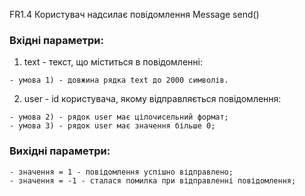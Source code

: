 FR1.4	Користувач надсилає повідомлення	Message	send()

### Вхідні параметри:

  1. text - текст, що міститься в повідомленні:

    - умова 1) - довжина рядка text до 2000 символів.
  2. user - id користувача, якому відправляється повідомлення:

    - умова 2) - рядок user має цілочисельний формат;
    - умова 3) - рядок user має значення більше 0;

### Вихідні параметри:

    - значення = 1 - повідомлення успішно відправлено;
    - значення = -1 - сталася помилка при відправленні повідомлення;

